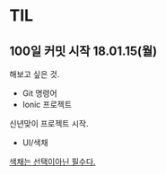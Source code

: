 # TIL  

## 100일 커밋 시작 18.01.15(월)  

해보고 싶은 것.

- Git 명령어  
- Ionic 프로젝트  

신년맞이 프로젝트 시작.  

- UI/색채  

[색채는 선택이아닌 필수다.](https://coolors.co/)  

